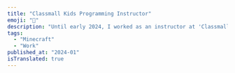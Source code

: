 ```yaml
---
title: "Classmall Kids Programming Instructor"
emoji: "💼"
description: "Until early 2024, I worked as an instructor at 'Classmall Kids', an online programming school operated by YAGO Inc. Conducted classes using the video game 'Minecraft' and other programs."
tags:
  - "Minecraft"
  - "Work"
published_at: "2024-01"
isTranslated: true
---
```

